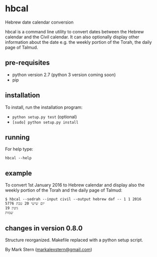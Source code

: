 # hbcal
Hebrew date calendar conversion

hbcal is a command line utility to convert dates between the Hebrew calendar and the Civil calendar. It can also optionally display other information about the date e.g. the weekly portion of the Torah, the daily page of Talmud.

## pre-requisites
* python version 2.7 (python 3 version coming soon)
* pip

## installation
To install, run the installation program:

* `python setup.py test` (optional)
* `[sudo] python setup.py install`

## running
For help type:

`hbcal --help`

## example
To convert 1st January 2016 to Hebrew calendar and display also the weekly portion of the Torah and the daily page of Talmud:
```
$ hbcal --sedrah --input civil --output hebrew daf -- 1 1 2016
יום שישי 20 טבת 5776
גיטין 19
שמות
```
## changes in version 0.8.0
Structure reorganized. Makefile replaced with a python setup script.

By Mark Stern (markalexstern@gmail.com)
